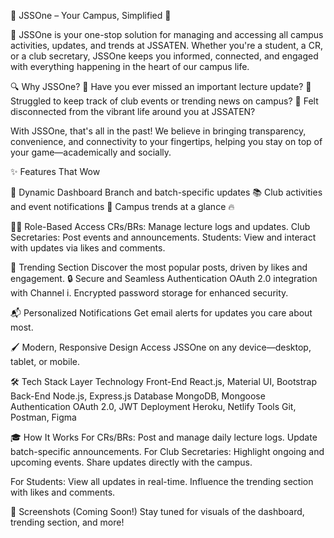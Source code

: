 🌟 JSSOne – Your Campus, Simplified 🏫

🚀 JSSOne is your one-stop solution for managing and accessing all campus activities, updates, and trends at JSSATEN. Whether you're a student, a CR, or a club secretary, JSSOne keeps you informed, connected, and engaged with everything happening in the heart of our campus life.

🔍 Why JSSOne?
🌟 Have you ever missed an important lecture update?
🌟 Struggled to keep track of club events or trending news on campus?
🌟 Felt disconnected from the vibrant life around you at JSSATEN?

With JSSOne, that's all in the past!
We believe in bringing transparency, convenience, and connectivity to your fingertips, helping you stay on top of your game—academically and socially.

✨ Features That Wow

🌈 Dynamic Dashboard
Branch and batch-specific updates 📚
Club activities and event notifications 🎉
Campus trends at a glance 🔥

🧑‍💻 Role-Based Access
CRs/BRs: Manage lecture logs and updates.
Club Secretaries: Post events and announcements.
Students: View and interact with updates via likes and comments.

🚀 Trending Section
Discover the most popular posts, driven by likes and engagement.
🔒 Secure and Seamless Authentication
OAuth 2.0 integration with Channel i.
Encrypted password storage for enhanced security.

📬 Personalized Notifications
Get email alerts for updates you care about most.

🖌️ Modern, Responsive Design
Access JSSOne on any device—desktop, tablet, or mobile.

🛠 Tech Stack
Layer	Technology
Front-End	React.js, Material UI, Bootstrap
Back-End	Node.js, Express.js
Database	MongoDB, Mongoose
Authentication	OAuth 2.0, JWT
Deployment	Heroku, Netlify
Tools	Git, Postman, Figma

🎓 How It Works
For CRs/BRs:
Post and manage daily lecture logs.
Update batch-specific announcements.
For Club Secretaries:
Highlight ongoing and upcoming events.
Share updates directly with the campus.

For Students:
View all updates in real-time.
Influence the trending section with likes and comments.

📸 Screenshots (Coming Soon!)
Stay tuned for visuals of the dashboard, trending section, and more!